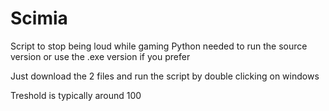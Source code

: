 # Scimia
Script to stop being loud while gaming
Python needed to run the source version or use the .exe version if you prefer

Just download the 2 files and run the script by double clicking on windows

Treshold is typically around 100
